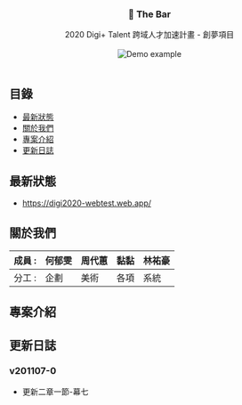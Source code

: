 <p align="center">
  <h3 align="center">🍷 The Bar</h3>

  <p align="center">
    2020 Digi+ Talent 跨域人才加速計畫 - 創夢項目
    <br>
    <br>
    <img src="https://i.imgur.com/jghAQnA.png" alt="Demo example"/>
    <br>
    <br>
  </p>
</p>

## 目錄

- [最新狀態](#最新狀態)
- [關於我們](#關於我們)
- [專案介紹](#專案介紹)
- [更新日誌](#更新日誌)

## 最新狀態

- <https://digi2020-webtest.web.app/>

## 關於我們

| 成員 : | 何郁雯 | 周代蕙 | 黏黏 | 林祐豪 |
| ------ | ------ | ------ | ---- | ------ |
| 分工 : | 企劃   | 美術   | 各項 | 系統   |

## 專案介紹

## 更新日誌

### v201107-0
- 更新二章一節-幕七
